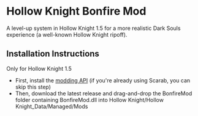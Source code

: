 # Hollow Knight Bonfire Mod

A level-up system in Hollow Knight 1.5 for a more realistic Dark Souls experience (a well-known Hollow Knight ripoff).

## Installation Instructions

Only for Hollow Knight 1.5
+ First, install the [modding API](https://github.com/hk-modding/api) (if you're already using Scarab, you can skip this step)
+ Then, download the latest release and drag-and-drop the BonfireMod folder containing BonfireMod.dll into Hollow Knight/Hollow Knight_Data/Managed/Mods

